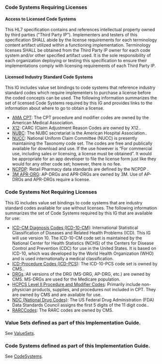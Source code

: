 <div>
<h3>Code Systems Requiring Licenses</h3>
<h4>Access to Licensed Code Systems</h4>
This HL7 specification contains and references intellectual property owned by third parties ("Third Party IP"). Implementers and testers of this specification SHALL abide by the license requirements for each terminology content artifact utilized within a functioning implementation. Terminology licenses SHALL be obtained from the Third Party IP owner for each code system and/or other specified artifact used. It is the sole responsibility of each organization deploying or testing this specification to ensure their implementations comply with licensing requirements of each Third Party IP.
<h4>Licensed Industry Standard Code Systems</h4>
This IG includes value set bindings to code systems that reference industry standard codes which require implementers to purchase a license before the coded concepts can be used. The following information summarizes the set of licensed Code Systems required by this IG and provides links to the information about where to go to obtain a license.
<ul>
<li><a href="http://www.ama-assn.org/go/cpt">AMA CPT</a>: The CPT procedure and modifier codes are owned by the American Medical Association.</li>
<li><a href="http://www.x12.org/codes/claim-adjustment-reason-codes/">X12</a>: CARC (Claim Adjustment Reason Codes are owned by X12..</li>
<li><a href="https://www.nubc.org">NUBC</a>: The NUBC secretariat is the American Hospital Association..</li>
<li><a href="http://www.nucc.org/">NUCC</a>: National Uniform Claim Committee (NUCC) is presently maintaining the Taxonomy code set. The codes are free and publically available for download and use. If the use however is &ldquo;For commercial use, including sales or licensing, a license must be obtained&rdquo;. It would be appropriate for an app developer to file the license form just like they would for any other code set; however, there is no fee.</li>
<li><a href="https://www.ncpdp.org">NCPDP</a>: Retail Pharmacy data standards are defined by the NCPDP .</li>
<li><a href="https://www.3m.com/3M/en_US/health-information-systems-us/drive-value-based-care/patient-classification-methodologies/apr-drgs/">3M APR-DRG</a>: AP-DRGs and APR-DRGs are owned by 3M.  Use of AP-DRGs and APR-DRGs require a license.  
</li>
</ul>
<h3>Code Systems Not Requiring Licenses</h3>
This IG includes value set bindings to code systems that are industry standard codes available for use without licenses. The following information summarizes the set of Code Systems required by this IG that are available for use:
<ul>
<li><a href="https://www.icd10data.com/ICD10CM/Codes">ICD-CM Diagnosis Codes (ICD-10-CM)</a>: International Statistical Classification of Diseases and Related Health Problems (ICD). This IG will use version 10. The ICD-10-CM code set is maintained by the National Center for Health Statistics (NCHS) of the Centers for Disease Control and Prevention (CDC) for use in the United States. It is based on ICD-10, which was developed by the World Health Organization (WHO) and is used internationally a medical classification.</li>
<li><a href="https://www.icd10data.com/ICD10PCS/Codes">ICD-Procedure Codes (ICD-PCS)</a>: The ICD-10-PCS code set is owned by CMS..</li>
<li><a href="https://www.cms.gov/Medicare/Medicare-Fee-for-Service-Payment/AcuteInpatientPPS/MS-DRG-Classifications-and-Software.html">DRGs</a>.:All versions of the DRG (MS-DRG, AP-DRG, etc.) are owned by CMS. MS-DRGs are used for the Medicare population.</li>
<li><a href="https://www.cms.gov/Medicare/Coding/HCPCSReleaseCodeSets/Alpha-Numeric-HCPCS-Items/2020-HCPCS-Record-Layout">HCPCS Level II Procedure and Modifier Codes</a>: Primarily include non-physician products, supplies, and procedures not included in CPT. They are owned by CMS and are available for use.</li>
<li><a href="http://hl7.org/fhir/sid/ndc.html">NDC (National Drug Codes)</a>: The US Federal Drug Administration (FDA) Data Standards Council assigns the first 5 digits of the 11 digit code..</li>
<li><a href="http://www.wpc-edi.com/reference/codelists/healthcare/remittance-advice-remark-codes">RARCCodes</a>: The RARC codes are owned by CMS.</li>
</ul>
<h3>Value Sets defined as part of this Implementation Guide.</h3>
See <a href="artifacts.html#5">ValueSets</a>.
<h3>Code Systems defined as part of this Implementation Guide.</h3>
See <a href="artifacts.html#6">CodeSystems</a>.</div>